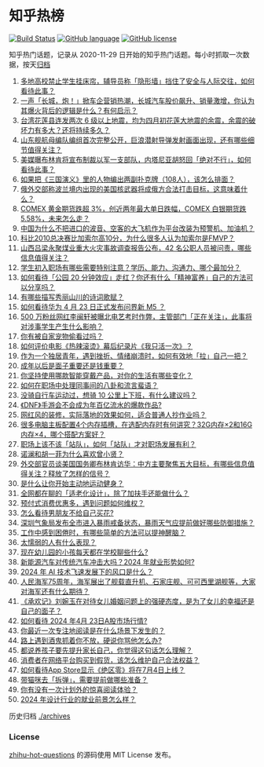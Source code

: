 # 知乎热榜
[![Build Status](https://github.com/ToWeLong/zhihu-hot-questions/workflows/CI/badge.svg)](https://github.com/ToWeLong/zhihu-hot-questions/actions)
[![GitHub language](https://img.shields.io/badge/language-golang-orange.svg)](https://golang.org/)
[![GitHub license](https://img.shields.io/github/license/ToWeLong/zhihu-hot-questions)](https://github.com/ToWeLong/zhihu-hot-questions/blob/main/LICENSE)

知乎热门话题，记录从 2020-11-29 日开始的知乎热门话题。每小时抓取一次数据，按天[归档](./archives)

<!-- BEGIN -->

1. [多地高校禁止学生挂床帘，辅导员称「隐形墙」挡住了安全与人际交往，如何看待此事？](https://www.zhihu.com/question/653826349)
1. [一声「长城，炮！」掀车企营销热潮，长城汽车股价飙升、销量激增，你认为其爆火背后的逻辑是什么？有何启示？](https://www.zhihu.com/question/653852254)
1. [台湾花莲县连发两次 6 级以上地震，均为四月初花莲大地震的余震，余震的破坏力有多大？还将持续多久？](https://www.zhihu.com/question/653825419)
1. [山东舰航母编队编组首次完整公开，巨浪潜射导弹发射画面出现，还有哪些细节值得关注？](https://www.zhihu.com/question/653855336)
1. [美媒曝布林肯将宣布制裁以军一支部队，内塔尼亚胡怒回「绝对不行」，如何看待此事？](https://www.zhihu.com/question/653715806)
1. [如果把《三国演义》里的人物编出两副扑克牌（108人），该怎么排面？](https://www.zhihu.com/question/651964244)
1. [俄外交部称波兰境内出现的美国核武器将成俄方合法打击目标，这意味着什么？](https://www.zhihu.com/question/653849553)
1. [COMEX 黄金期货跌超 3%，创近两年最大单日跌幅，COMEX 白银期货跌 5.58%，未来怎么走？](https://www.zhihu.com/question/653834975)
1. [中国为什么不把进口的波音、空客的大飞机作为平台改装为预警机、加油机？](https://www.zhihu.com/question/305966070)
1. [科比2010总决赛比加索尔高10分，为什么很多人认为加索尔是FMVP？](https://www.zhihu.com/question/653588398)
1. [山西吕梁永聚煤业重大火灾事故调查报告公布，42 名公职人员被问责，哪些信息值得关注？](https://www.zhihu.com/question/653866084)
1. [学生初入职场有哪些需要特别注意？学历、能力、沟通力、哪个最加分？](https://www.zhihu.com/question/653776484)
1. [如何看待「公园 20 分钟效应」走红？你还有什么「精神富养」自己的方法可以分享吗？](https://www.zhihu.com/question/653429484)
1. [有哪些描写秀丽山川的诗词歌赋？](https://www.zhihu.com/question/651989741)
1. [如何看待华为 4 月 23 日正式发布问界新 M5 ？](https://www.zhihu.com/question/653847387)
1. [500 万粉丝网红李闽轩被曝北电艺考时作弊，主管部门「正在关注」，此事将对涉事学生产生什么影响？](https://www.zhihu.com/question/653855877)
1. [你有被自家宠物偷看过吗？](https://www.zhihu.com/question/650460791)
1. [如何评价电影《热辣滚烫》幕后纪录片《我只活一次》？](https://www.zhihu.com/question/653101865)
1. [作为一个独居青年，遇到挫折、情绪崩溃时，如何有效地「拉」自己一把？](https://www.zhihu.com/question/653429312)
1. [成年以后是面子重要还是钱重要？](https://www.zhihu.com/question/648740700)
1. [你坚持使用哪款智能穿戴产品，对你的生活有哪些变化？](https://www.zhihu.com/question/653433721)
1. [如何在职场中处理同事间的八卦和流言蜚语？](https://www.zhihu.com/question/653473953)
1. [没骑自行车运动过，想骑 10 公里上下班，有什么建议吗？](https://www.zhihu.com/question/653134552)
1. [《DNF》手游会不会成为年百亿流水的爆款作品?](https://www.zhihu.com/question/653741049)
1. [网红风的装修，实际落地的效果如何，适合普通人抄作业吗？](https://www.zhihu.com/question/646518664)
1. [很多电脑主板配置4个内存插槽，在选配内存时有何讲究？32G内存×2和16G内存×4，哪个搭配方案好？](https://www.zhihu.com/question/652999093)
1. [职场上该不该「站队」，如何「站队」才对职场发展有利？](https://www.zhihu.com/question/653518626)
1. [诺澜和胡一菲为什么喜欢曾小贤？](https://www.zhihu.com/question/24694478)
1. [外交部官员谈美国国务卿布林肯访华：中方主要聚焦五大目标，有哪些信息值得关注？释放了怎样的信号？](https://www.zhihu.com/question/653835647)
1. [是什么让你开始主动地运动健身？](https://www.zhihu.com/question/652617961)
1. [全网都在聊的「适老化设计」，除了加扶手还能做什么？](https://www.zhihu.com/question/646518740)
1. [预付式消费优惠多，遇到问题如何维权？](https://www.zhihu.com/question/653464943)
1. [怎么看待男朋友不给自己买花?](https://www.zhihu.com/question/653373505)
1. [深圳气象局发布全市进入暴雨戒备状态，暴雨天气应提前做好哪些防御措施？](https://www.zhihu.com/question/653853894)
1. [工作中感到困倦时，有哪些简单的方法可以提神醒脑？](https://www.zhihu.com/question/653669127)
1. [太懦弱的人有什么表现？](https://www.zhihu.com/question/482697567)
1. [现在幼儿园的小孩每天都在学校聊些什么?](https://www.zhihu.com/question/650529479)
1. [新能源汽车对传统汽车冲击大吗？2024 年就业形势如何?](https://www.zhihu.com/question/651409518)
1. [2024 年 AI 技术飞速发展下的风口是什么？](https://www.zhihu.com/question/646799200)
1. [人民海军75周年，海军展出了舰载直升机、石家庄舰、可可西里湖舰等，大家对海军还有什么期待？](https://www.zhihu.com/question/653718091)
1. [《承欢记》刘婉玉在对待女儿婚姻问题上的强硬态度，是为了女儿的幸福还是自己的面子？](https://www.zhihu.com/question/652826267)
1. [如何看待 2024 年4月 23日A股市场行情?](https://www.zhihu.com/question/653829708)
1. [你最近一次专注地阅读是在什么场景下发生的？](https://www.zhihu.com/question/653434015)
1. [路上遇到酒鬼抓着你不放，硬说你骂他怎么办?](https://www.zhihu.com/question/653786970)
1. [都说养孩子要先提升家长自己，你觉得这句话怎么理解？](https://www.zhihu.com/question/652450561)
1. [消费者在网络平台购买到假货，该怎么维护自己合法权益？](https://www.zhihu.com/question/653811401)
1. [如何看待App Store显示《绝区零》将在7月4日上线？](https://www.zhihu.com/question/653827068)
1. [带猫咪去「拆弹」，需要提前做哪些准备？](https://www.zhihu.com/question/650460691)
1. [你有没有一次计划外的惊喜阅读体验？](https://www.zhihu.com/question/653243924)
1. [2024 年设计行业的就业前景怎么样？](https://www.zhihu.com/question/651409220)

<!-- END -->

历史归档 [./archives](./archives)


### License
[zhihu-hot-questions](https://github.com/towelong/zhihu-hot-questions) 的源码使用 MIT License 发布。